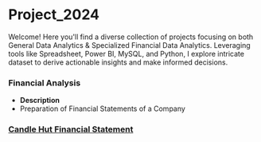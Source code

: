 # Project_2024
Welcome! Here you'll find a diverse collection of projects focusing on both General Data Analytics &amp; Specialized Financial Data Analytics. Leveraging tools like Spreadsheet, Power BI, MySQL, and Python, I explore intricate dataset to derive actionable insights and make informed decisions. 

### Financial Analysis
- **Description**
- Preparation of Financial Statements of a Company
### [Candle Hut Financial Statement](https://github.com/iamrgyan/Project_2024/blob/main/Candle%20Hut_Financial_Statement.xlsx)
